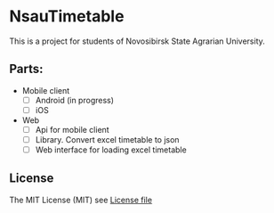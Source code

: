 # NsauTimetable
This is a project for students of Novosibirsk State Agrarian University.

## Parts:

- Mobile client
  - [ ] Android (in progress)
  - [ ] iOS
- Web
  - [ ] Api for mobile client
  - [ ] Library. Convert excel timetable to json
  - [ ] Web interface for loading excel timetable

## License
The MIT License (MIT) see [License file](/LICENSE)
